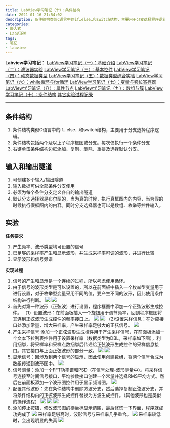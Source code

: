 ```yaml
---
title: LabView学习笔记（十）：条件结构
date: 2021-01-16 21:54:02
description: 条件结构类似C语言中的if…else…和switch结构，主要用于分支选择程序逻辑。条件结构包括两个及以上子程序框图或分支。每次仅执行一个条件分支。右键单击条件结构边框添加、复制、删除、重排及选择默认分支。可创建多个输入/输出隧道。
categories:
- 嵌入式
- LabVIEW
tags:
- 笔记
- labview
---
```


**Labview学习笔记**：
[LabView学习笔记（一）：基础介绍](https://blog.csdn.net/weixin_44543463/article/details/112325523)
[LabView学习笔记（二）：滤波器实验](https://blog.csdn.net/weixin_44543463/article/details/112329185)
[LabView学习笔记（三）：基本控件](https://blog.csdn.net/weixin_44543463/article/details/112364388)
[LabView学习笔记（四）：动态数据类型](https://blog.csdn.net/weixin_44543463/article/details/112366358)
[LabView学习笔记（五）：数据类型综合实验](https://blog.csdn.net/weixin_44543463/article/details/112392799)
[LabView学习笔记（六）：while循环与for循环](https://blog.csdn.net/weixin_44543463/article/details/112393383)
[LabView学习笔记（七）：变量与移位寄存器](https://blog.csdn.net/weixin_44543463/article/details/112431393)
[LabView学习笔记（八）：属性节点](https://blog.csdn.net/weixin_44543463/article/details/112470713)
[LabView学习笔记（九）：数组与簇](https://blog.csdn.net/weixin_44543463/article/details/112529983)
[LabView学习笔记（十）：条件结构](https://blog.csdn.net/weixin_44543463/article/details/112571924)
[其它实验过程记录](https://blog.csdn.net/weixin_44543463/category_10714833.html)

---
## 条件结构
1. 条件结构类似C语言中的if…else…和switch结构，主要用于分支选择程序逻辑。
2. 条件结构包括两个及以上子程序框图或分支。每次仅执行一个条件分支
3. 右键单击条件结构边框添加、复制、删除、重排及选择默认分支。
## 输入和输出隧道
1. 可创建多个输入/输出隧道
2. 输入数据可供全部条件分支使用
3. 必须为每个条件分支定义各自的输出隧道
4. 默认分支选择器是布尔型的，当为真的时候，执行真框图内的内容，当为假的时候执行假框图内的内容。同时分支选择器也可以是数组、枚举等控件输入。

## 实验
**任务要求**
1. 产生频率、波形类型均可设置的信号
2. 已足够的采样率产生和显示波形，并生成采样率可调的波形，并进行比较
3. 显示波形和信号频谱

**实现过程**
1. 信号的产生和显示是一个连续的过程，所以考虑使用循环。
2. 由于信号的波形类型是可以设置的，所以在前面板中插入一个枚举型变量用于进行设置，对于枚举型变量采用不同的值，要产生不同的波形，因此使用条件结构进行判断。
![](https://gitee.com/huffiema/pictures/raw/master/image/202112231107751-labview-notes10-1.png)
![](https://gitee.com/huffiema/pictures/raw/master/image/202112231108679-labview-notes10-2.png)
3. 首先对第一种波形（正弦波）进行设置，程序框图中添加一个正弦波形生成控件。
（1）设置波形：在前面板插入一个旋钮用于调节频率，回到程序框图将其连到正弦波形生成控件的频率接口上。
![](https://gitee.com/huffiema/pictures/raw/master/image/202112231108399-labview-notes10-3.png)
![](https://gitee.com/huffiema/pictures/raw/master/image/202112231108041-labview-notes10-4.png)
（2)设置采样信息：在对应接口处添加常量，增大采样率，产生采样率足够大的正弦信号。
![](https://gitee.com/huffiema/pictures/raw/master/image/202112231108259-labview-notes10-5.png)
4. 产生采样信号 添加一个正弦波形生成控件用于产生采样信号，在前面板添加一个文本下拉列表控件用于设置采样率（数据类型为DBL，采样率如下图），利用捆绑，将采样率和采样点数捆绑后传递给正弦波形生成控件的采样信息接口。其它接口与上面正弦波形的部分一致。
![](https://gitee.com/huffiema/pictures/raw/master/image/202112231109348-labview-notes10-6.png)
![](https://gitee.com/huffiema/pictures/raw/master/image/202112231109263-labview-notes10-7.png)
5. 显示信号：因涉及到两个信号的显示，因此使用创建数组，将两个信号合成为数组传递到波形图中。
![](https://gitee.com/huffiema/pictures/raw/master/image/202112231109353-labview-notes10-8.png)
6. 信号测量：添加一个FFT功率谱和PSD（在信号处理-波形测量中）。将采样信号连接至时间信号接口，平均参数接口创建一个常量并选择RMS平均方式。然后在前面板添加一个波形图控件用于显示频谱图。
![](https://gitee.com/huffiema/pictures/raw/master/image/202112231109525-labview-notes10-9.png)
7. 配置其他波形：先在条件结构中删除方波分支，然后选择复制正弦波分支，并将条件结构内的正弦波形生成控件替换为方波生成控件。（其他波形也是类似的操作流程）
![](https://gitee.com/huffiema/pictures/raw/master/image/202112231110894-labview-notes10-10.png)
![](https://gitee.com/huffiema/pictures/raw/master/image/202112231110577-labview-notes10-11.png)
![](https://gitee.com/huffiema/pictures/raw/master/image/202112231110944-labview-notes10-12.png)
8. 添加停止按钮，修改波形图的横坐标显示范围，最后修饰一下界面，程序就成功完成了
![](https://gitee.com/huffiema/pictures/raw/master/image/202112231110027-labview-notes10-13.png)
采样率足够高时，波形信号与采样率几乎重合。
![](https://gitee.com/huffiema/pictures/raw/master/image/202112231110120-labview-notes10-14.png)
采样率较低时，会出现明显的失真
![](https://gitee.com/huffiema/pictures/raw/master/image/202112231111768-labview-notes10-15.png)